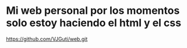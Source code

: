 # Mi web personal por los momentos solo estoy haciendo el html y el css


https://github.com/VJGuti/web.git